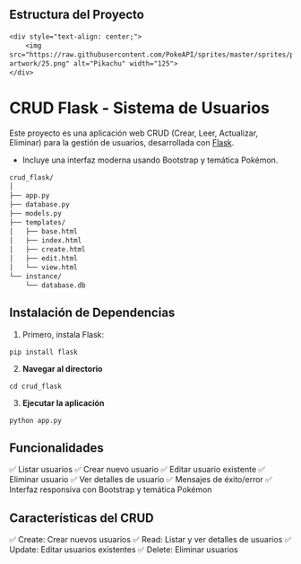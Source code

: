 
## Estructura del Proyecto
    <div style="text-align: center;">
        <img src="https://raw.githubusercontent.com/PokeAPI/sprites/master/sprites/pokemon/other/official-artwork/25.png" alt="Pikachu" width="125">
    </div>
# CRUD Flask - Sistema de Usuarios

Este proyecto es una aplicación web CRUD (Crear, Leer, Actualizar, Eliminar) para la gestión de usuarios, desarrollada con [Flask](https://flask.palletsprojects.com/).
* Incluye una interfaz moderna usando Bootstrap y temática Pokémon.

```
crud_flask/
│
├── app.py
├── database.py
├── models.py
├── templates/
│   ├── base.html
│   ├── index.html
│   ├── create.html
│   ├── edit.html
│   └── view.html
└── instance/
    └── database.db
```
## **Instalación de Dependencias**
1. Primero, instala Flask:

```
pip install flask
```
2. **Navegar al directorio**

```
cd crud_flask
```
3. **Ejecutar la aplicación**

```
python app.py
```

## Funcionalidades

✅ Listar usuarios
✅ Crear nuevo usuario
✅ Editar usuario existente
✅ Eliminar usuario
✅ Ver detalles de usuario
✅ Mensajes de éxito/error
✅ Interfaz responsiva con Bootstrap y temática Pokémon

## **Características del CRUD**

✅ Create: Crear nuevos usuarios
✅ Read: Listar y ver detalles de usuarios
✅ Update: Editar usuarios existentes
✅ Delete: Eliminar usuarios
